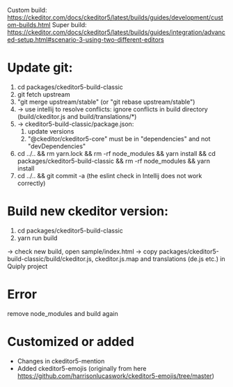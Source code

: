 Custom build: https://ckeditor.com/docs/ckeditor5/latest/builds/guides/development/custom-builds.html
Super build: https://ckeditor.com/docs/ckeditor5/latest/builds/guides/integration/advanced-setup.html#scenario-3-using-two-different-editors


Update git:
===

1) cd packages/ckeditor5-build-classic
2) git fetch upstream
3) "git merge upstream/stable" (or "git rebase upstream/stable")
4) -> use intellij to resolve conflicts: ignore conflicts in build directory (build/ckeditor.js and build/translations/*)
5) -> ckeditor5-build-classic/package.json: 
   1) update versions
   2) "@ckeditor/ckeditor5-core" must be in "dependencies" and not "devDependencies"  
6) cd ../.. && rm yarn.lock && rm -rf node_modules && yarn install && cd packages/ckeditor5-build-classic && rm -rf node_modules && yarn install
7) cd ../.. && git commit -a (the eslint check in Intellij does not work correctly)
    
Build new ckeditor version:
===

1) cd packages/ckeditor5-build-classic
2) yarn run build

-> check new build, open sample/index.html
-> copy packages/ckeditor5-build-classic/build/ckeditor.js, ckeditor.js.map and translations (de.js etc.) in Quiply project

Error
===

remove node_modules and build again
                       

Customized or added
===

- Changes in ckeditor5-mention
- Added ckeditor5-emojis (originally from here https://github.com/harrisonlucaswork/ckeditor5-emojis/tree/master)

